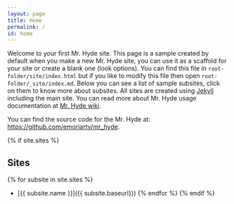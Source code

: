 ```yaml
---
layout: page
title: Home
permalink: /
id: home
---
```


Welcome to your first Mr. Hyde site. This page is a sample created by default when you make a new Mr. Hyde site, you can use it as a scaffold for your site or create a blank one (look options). You can find this file in `root-folder/site/index.html` but if you like to modify this file then open `root-folder/_site/index.md`. 
Below you can see a list of sample subsites, click on them to know more about subsites. 
All sites are created using [Jekyll](http://jekyllrb.com) including the main site. You can read more about Mr. Hyde usage documentation at [Mr. Hyde wiki](https://github.com/emoriarty/mr_hyde/wiki).

You can find the source code for the Mr. Hyde at: <a href="https://github.com/emoriarty/mr_hyde/">https://github.com/emoriarty/mr_hyde</a>.

{% if site.sites %}
## Sites
{% for subsite in site.sites %}
* [{{ subsite.name }}]({{ subsite.baseurl}})
{% endfor %}
{% endif %}

